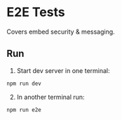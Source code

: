 # E2E Tests

Covers embed security & messaging.

## Run

1. Start dev server in one terminal:

```bash
npm run dev
```

2. In another terminal run:

```bash
npm run e2e
```

